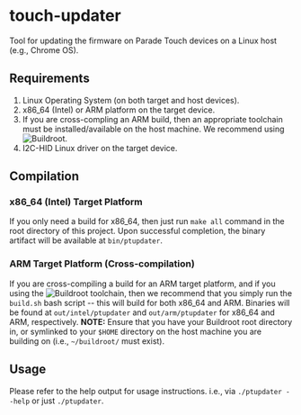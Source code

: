 # touch-updater
Tool for updating the firmware on Parade Touch devices on a Linux host (e.g., Chrome OS).

## Requirements
1. Linux Operating System (on both target and host devices).
2. x86\_64 (Intel) or ARM platform on the target device.
3. If you are cross-compling an ARM build, then an appropriate toolchain must be installed/available on the host machine. We recommend using ![Buildroot](https://buildroot.org/).
4. I2C-HID Linux driver on the target device.

## Compilation

### x86\_64 (Intel) Target Platform
If you only need a build for x86\_64, then just run `make all` command in the root directory of this project. Upon successful completion, the binary artifact will be available at `bin/ptupdater`.

### ARM Target Platform (Cross-compilation)
If you are cross-compiling a build for an ARM target platform, and if you using the ![Buildroot](https://buildroot.org/) toolchain, then we recommend that you simply run the `build.sh` bash script -- this will build for both x86\_64 and ARM. Binaries will be found at `out/intel/ptupdater` and `out/arm/ptupdater` for x86\_64 and ARM, respectively.
**NOTE:** Ensure that you have your Buildroot root directory in, or symlinked to your `$HOME` directory on the host machine you are building on (i.e., `~/buildroot/` must exist).

## Usage
Please refer to the help output for usage instructions. i.e., via `./ptupdater --help` or just `./ptupdater`.

